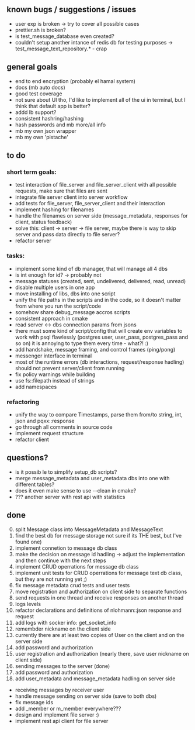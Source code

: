 ## known bugs / suggestions / issues
- user exp is broken -> try to cover all possible cases
- prettier.sh is broken?
- is test_message_database even created? 
- couldn't setup another intance of redis db for testing purposes -> test_message_text_repository.* - crap 

## general goals
- end to end encryption (probably el hamal system)
- docs (mb auto docs)
- good test coverage
- not sure about UI tho, I'd like to implement all of the ui in terminal, but I think that default app is better?
- addd lb support?
- consistent hashring/hashing
- hash passwords and mb more/all info
- mb my own json wrapper
- mb my own 'pistache'

## to do

### short term goals:
- test interaction of file_server and file_server_client with all possible requests, make sure that files are sent
- integrate file server client into server workflow
- add tests for file_server, file_server_client and their interaction
- implement hashing for filenames 
- handle the filenames on server side (message_metadata, responses for client, status feedback)
- solve this: client -> server -> file server, maybe there is way to skip server and pass data directly to file server?
- refactor server

### tasks:
- implement some kind of db manager, that will manage all 4 dbs
- is int enough for id? -> probably not 
- message statuses (created, sent, undelivered, delivered, read, unread)
- disable multiple users in one app
- move installing of libs, dbs into one script
- unify the file paths in the scripts and in the code, so it doesn't matter from where you run the script/code
- somehow share debug_message accros scripts
- consistent approach in cmake 
- read server <-> dbs connection params from jsons
- there must some kind of script/config that will create env variables to work with psql flawlessly (postgres user, user_pass, postgres_pass and so on) it is annoying to type them every time - what?!    :)
- add handshake, message framing, and control frames (ping/pong)
- messenger interface in terminal
- most of the runtime errors (db interactions, request/response hadling) should not prevent server/client from running
- fix policy warnings while building
- use fs::filepath instead of strings
- add namespaces

### refactoring 
- unify the way to compare Timestamps, parse them from/to string, int, json and pqxx::response
- go through all comments in source code 
- implement request structure
- refactor client 

## questions?
- is it possib le to simplify setup_db scripts? 
- merge message_metadata and user_metadata dbs into one with different tables?
- does it even make sense to use --clean in cmake? 
- ??? another server with rest api with statistics

## done
0. split Message class into MessageMetadata and MessageText
1. find the best db for message storage not sure if its THE best, but I've found one)
2. implement connetion to message db class
3. make the decision on message id hadling -> adjust the implementation and then continue with the next steps
4. implement CRUD operrations for message db class
5. implement unit tests for CRUD operrations for message text db class, but they are not running yet ;)
6. fix message metadata crud tests and user tests
7. move registration and authorization on client side to separate functions
8. send requests in one thread and receive responses on another thread
10. logs levels
11. refactor declarations and definitions of nlohmann::json response and request
12. add logs with socker info: get_socket_info 
2. remembder nickname on the client side
3. currently there are at least two copies of User on the client and on the server side
1. add password and authorization
2. user registration and authorization (nearly there, save user nickname on client side) 
3. sending messages to the server (done)
5. add password and authorization
6. add user_metadata and message_metadata hadling on server side
- receiving messages by receiver user 
- handle message sending on server side (save to both dbs)
- fix message ids
- add _member or m_member everywhere???
- design and implement file server :)
- implement rest api client for file server
